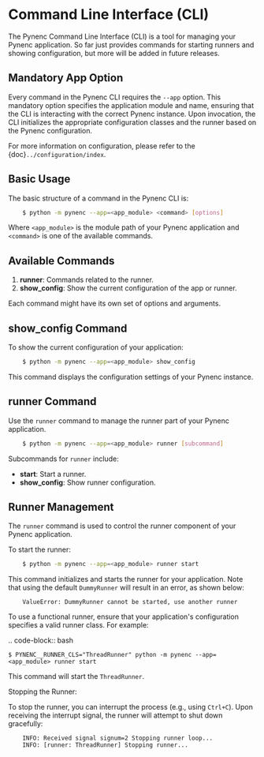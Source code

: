 # Command Line Interface (CLI)

The Pynenc Command Line Interface (CLI) is a tool for managing your Pynenc application. So far just provides commands for starting runners and showing configuration, but more will be added in future releases.

## Mandatory App Option

Every command in the Pynenc CLI requires the `--app` option. This mandatory option specifies the application module and name, ensuring that the CLI is interacting with the correct Pynenc instance. Upon invocation, the CLI initializes the appropriate configuration classes and the runner based on the Pynenc configuration.

For more information on configuration, please refer to the {doc}`../configuration/index`.

## Basic Usage

The basic structure of a command in the Pynenc CLI is:

```bash
    $ python -m pynenc --app=<app_module> <command> [options]
```

Where `<app_module>` is the module path of your Pynenc application and `<command>` is one of the available commands.

## Available Commands

1. **runner**: Commands related to the runner.
2. **show_config**: Show the current configuration of the app or runner.

Each command might have its own set of options and arguments.

## show_config Command

To show the current configuration of your application:

```bash
    $ python -m pynenc --app=<app_module> show_config
```

This command displays the configuration settings of your Pynenc instance.

## runner Command

Use the `runner` command to manage the runner part of your Pynenc application.

```bash
    $ python -m pynenc --app=<app_module> runner [subcommand]
```

Subcommands for `runner` include:

- **start**: Start a runner.
- **show_config**: Show runner configuration.

## Runner Management

The `runner` command is used to control the runner component of your Pynenc application.

To start the runner:

```bash
    $ python -m pynenc --app=<app_module> runner start
```

This command initializes and starts the runner for your application. Note that using the default `DummyRunner` will result in an error, as shown below:

```text
    ValueError: DummyRunner cannot be started, use another runner
```

To use a functional runner, ensure that your application's configuration specifies a valid runner class. For example:

.. code-block:: bash

    $ PYNENC__RUNNER_CLS="ThreadRunner" python -m pynenc --app=<app_module> runner start

This command will start the `ThreadRunner`.

Stopping the Runner:

To stop the runner, you can interrupt the process (e.g., using `Ctrl+C`). Upon receiving the interrupt signal, the runner will attempt to shut down gracefully:

```text
    INFO: Received signal signum=2 Stopping runner loop...
    INFO: [runner: ThreadRunner] Stopping runner...
```

